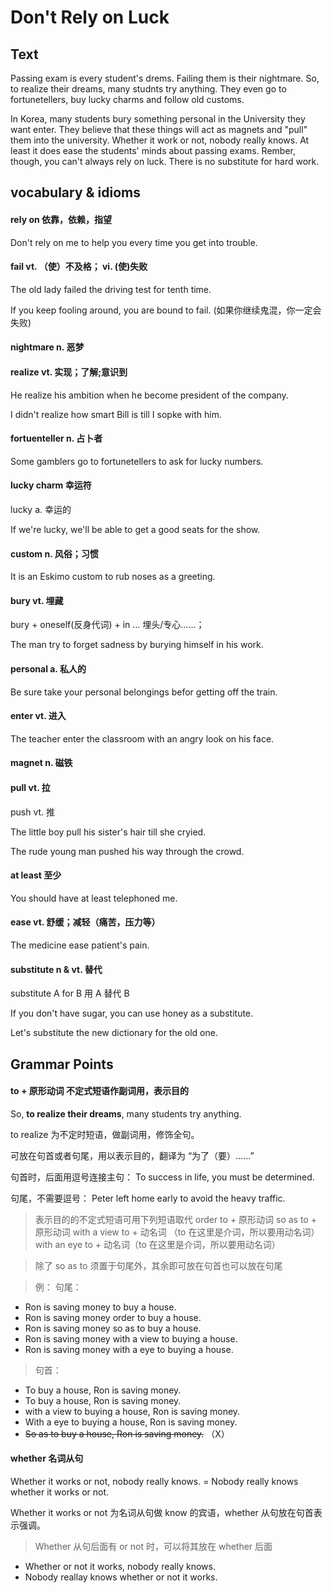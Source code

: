 # Don't Rely on Luck

## Text

Passing exam is every student's drems. Failing them is their nightmare. So, to realize their dreams, many studnts try anything. They even go to fortunetellers, buy lucky charms and follow old customs.  

In Korea, many students bury something personal in the University they want enter. They believe that these things will act as magnets and "pull" them into the university. Whether it work or not, nobody really knows. At least it does ease the students' minds about passing exams. Rember, though, you can't always rely on luck. There is no substitute for hard work. 

## vocabulary & idioms

#### rely on 依靠，依赖，指望

Don't rely on me to help you every time you get into trouble.

#### fail vt. （使）不及格； vi. (使)失败

The old lady failed the driving test for tenth time.

If you keep fooling around, you are bound to fail.
(如果你继续鬼混，你一定会失败)

#### nightmare n. 恶梦

#### realize vt. 实现；了解;意识到

He realize his ambition when he become president of the company.

I didn't realize how smart Bill is till I sopke with him.  

#### fortuenteller n. 占卜者

Some gamblers go to fortunetellers to ask for lucky numbers.  

#### lucky charm 幸运符

lucky a. 幸运的

If we're lucky, we'll be able to get a good seats for the show. 

#### custom n. 风俗；习惯

It is an Eskimo custom to rub noses as a greeting. 

#### bury vt. 埋藏

bury + oneself(反身代词) + in ...  埋头/专心……；

The man try to forget sadness by burying himself in his work. 

#### personal a. 私人的

Be sure take your personal belongings befor getting off the train. 

#### enter vt. 进入

The teacher enter the classroom with an angry look on his face. 

#### magnet n. 磁铁

#### pull vt. 拉

push vt. 推

The little boy pull his sister's hair till she cryied. 

The rude young man pushed his way through the crowd. 

#### at least 至少

You should have at least telephoned me.

#### ease vt. 舒缓；减轻（痛苦，压力等）

The medicine ease patient's pain. 

#### substitute n & vt. 替代

substitute A for B  用 A 替代 B 

If you don't have sugar, you can use honey as a substitute.

Let's substitute the new dictionary for the old one. 

## Grammar Points

#### to + 原形动词 不定式短语作副词用，表示目的

So, **to realize their dreams**, many students try anything.

to realize 为不定时短语，做副词用，修饰全句。

可放在句首或者句尾，用以表示目的，翻译为 “为了（要）……” 

句首时，后面用逗号连接主句：
To success in life, you must be determined.

句尾，不需要逗号：
Peter left home early to avoid the heavy traffic. 

> 表示目的的不定式短语可用下列短语取代
order to + 原形动词
so as to + 原形动词
with a view to + 动名词 （to 在这里是介词，所以要用动名词）
with an eye to + 动名词（to 在这里是介词，所以要用动名词）

> 除了 so as to 须置于句尾外，其余即可放在句首也可以放在句尾

> 例：
> 句尾：
* Ron is saving money to buy a house.  
* Ron is saving money order to buy a house.
* Ron is saving money so as to buy a house.
* Ron is saving money with a view to buying a house.
* Ron is saving money with a eye to buying a house.

> 句首：
* To buy a house, Ron is saving money.
* To buy a house, Ron is saving money. 
* with a view to buying a house, Ron is saving money.
* With a eye to buying a house, Ron is saving money.
* ~~So as to buy a house, Ron is saving money.~~ （X）

#### whether 名词从句

Whether it works or not, nobody really knows.
= Nobody really knows whether it works or not. 

Whether it works or not 为名词从句做 know 的宾语，whether 从句放在句首表示强调。

> Whether 从句后面有 or not 时，可以将其放在 whether 后面
* Whether or not it works, nobody really knows. 
* Nobody reallay knows whether or not it works.








